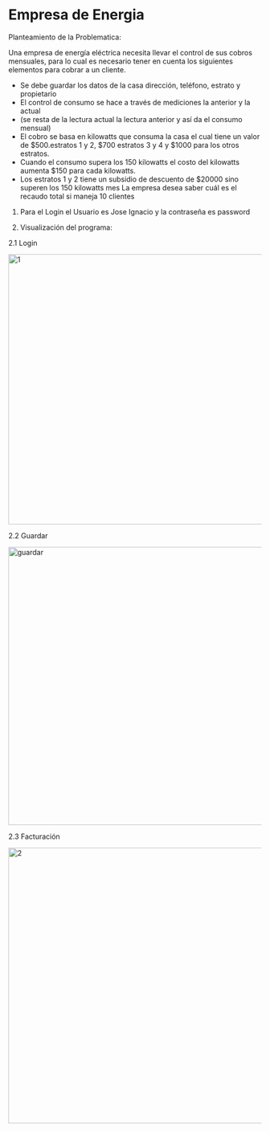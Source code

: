 # Empresa de Energia

Planteamiento de la Problematica:

Una empresa de energía eléctrica necesita llevar el control de sus cobros
mensuales, para lo cual es necesario tener en cuenta los siguientes elementos para cobrar a un cliente.
* Se debe guardar los datos de la casa dirección, teléfono, estrato y propietario
* El control de consumo se hace a través de mediciones la anterior y la actual 
* (se resta de la lectura actual la lectura anterior y así da el consumo mensual)
* El cobro se basa en kilowatts que consuma la casa el cual tiene un valor de
$500.estratos 1 y 2, $700 estratos 3 y 4 y $1000 para los otros estratos.
* Cuando el consumo supera los 150 kilowatts el costo del kilowatts aumenta $150 para cada kilowatts.
* Los estratos 1 y 2 tiene un subsidio de descuento de $20000 sino superen los 150 kilowatts mes
La empresa desea saber cuál es el recaudo total si maneja 10 clientes

1. Para el Login el Usuario es Jose Ignacio y la contraseña es password

2. Visualización del programa:

2.1 Login

<img width="538" alt="1" src="https://user-images.githubusercontent.com/81385175/143946913-4102b446-fca6-4f21-a4a0-f3fbc059296e.png">

2.2 Guardar

<img width="554" alt="guardar" src="https://user-images.githubusercontent.com/81385175/143947089-91b353f7-afd5-425d-b738-2e7f1a759ff8.png">

2.3 Facturación 

<img width="549" alt="2" src="https://user-images.githubusercontent.com/81385175/143947147-5e384143-4b68-458e-964e-0feeba63f468.png">


